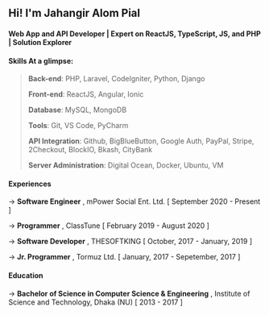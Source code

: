 ## Hi! I'm Jahangir Alom Pial

#### Web App and API Developer⁣ | Expert on ReactJS, TypeScript, JS, and PHP | Solution Explorer

#### Skills At a glimpse:

> **Back-end**: PHP, Laravel, CodeIgniter, Python, Django
> 
> **Front-end**: ReactJS, Angular, Ionic
> 
> **Database**: MySQL, MongoDB
> 
> **Tools**: Git, VS Code, PyCharm
> 
> **API Integration**: Github, BigBlueButton, Google Auth, PayPal, Stripe, 2Checkout, BlockIO, Bkash, CityBank
> 
> **Server Administration**:  Digital Ocean, Docker, Ubuntu, VM

#### Experiences

→ **Software Engineer** , mPower Social Ent. Ltd. [ September 2020 - Present ]

→ **Programmer** , ClassTune [ February 2019 - August 2020 ]

→ **Software Developer** , THESOFTKING [ October, 2017 - January, 2019 ]

→ **Jr. Programmer** , Tormuz Ltd. [ January, 2017 - Sepetember, 2017 ]


#### Education

→ **Bachelor of Science in Computer Science & Engineering** , Institute of Science and Technology, Dhaka (NU) [ 2013 - 2017 ]
